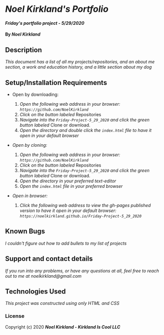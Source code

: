 # _Noel Kirkland's Portfolio_

#### _Friday's portfolio project - 5/29/2020_

#### By _**Noel Kirkland**_

## Description

_This document has a list of all my projects/repositories, and an about me section, a work and education history, and a little section about my dog_

## Setup/Installation Requirements

* Open by downloading:
  1. _Open the following web address in your browser:
`https://github.com/NoelKirkland`_
  2. _Click on the button labeled_ Repositories
  3. _Navigate into the `Friday-Project-5_29_2020` and click the green button labeled_ Clone or download.
  4. _Open the directory and double click the `index.html` file to have it open in your default browser_

* _Open by cloning:_
  1. _Open the following web address in your browser:
`https://github.com/NoelKirkland`_
  2. _Click on the button labeled_ Repositories
  3. _Navigate into the `Friday-Project-5_29_2020` and click the green button labeled_ Clone or download.
  4. _Open the directory in your preferred text-editor_
  5. _Open the `index.html` file in your preferred browser_

* _Open in browser:_
  1. _Click the following web address to view the gh-pages published version to have it open in your default browser:
`https://noelkirkland.github.io/Friday-Project-5_29_2020`_


## Known Bugs

_I couldn't figure out how to add bullets to my list of projects_

## Support and contact details

_If you run into any problems, or have any questions at all, feel free to reach out to me at noelkirkland@gmail.com_

## Technologies Used

_This project was constructed using only HTML and CSS_

### License

Copyright (c) 2020 **_Noel Kirkland - Kirkland Is Cool LLC_**
